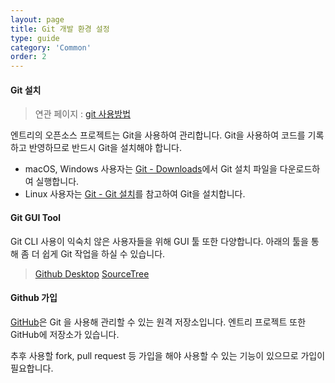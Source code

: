 ```yaml
---
layout: page
title: Git 개발 환경 설정
type: guide
category: 'Common'
order: 2
---
```


#### Git 설치
> 연관 페이지 : [git 사용방법](/docs/guide/etc/2016-05-03-git_fork.html)

엔트리의 오픈소스 프로젝트는 Git을 사용하여 관리합니다.
Git을 사용하여 코드를 기록하고 반영하므로 반드시 Git을 설치해야 합니다.

* macOS, Windows 사용자는 [Git - Downloads](https://git-scm.com/downloads)에서 Git 설치 파일을 다운로드하여 실행합니다.
* Linux 사용자는 [Git - Git 설치](https://git-scm.com/book/ko/v2/%EC%8B%9C%EC%9E%91%ED%95%98%EA%B8%B0-Git-%EC%84%A4%EC%B9%98)를 참고하여 Git을 설치합니다.

#### Git GUI Tool

Git CLI 사용이 익숙치 않은 사용자들을 위해 GUI 툴 또한 다양합니다.
아래의 툴을 통해 좀 더 쉽게 Git 작업을 하실 수 있습니다.

> [Github Desktop](https://desktop.github.com/)
> [SourceTree](https://www.sourcetreeapp.com/)

#### Github 가입

[GitHub](https://github.com/)은 Git 을 사용해 관리할 수 있는 원격 저장소입니다.
엔트리 프로젝트 또한 GitHub에 저장소가 있습니다.

추후 사용할 fork, pull request 등 가입을 해야 사용할 수 있는 기능이 있으므로 가입이 필요합니다.